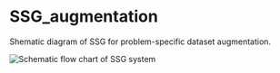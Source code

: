 # SSG_augmentation
Shematic diagram of SSG for problem-specific dataset augmentation.

![Schematic flow chart of SSG system](https://user-images.githubusercontent.com/44221597/118208147-34975780-b4a1-11eb-88d5-fc38db305e6b.png)

